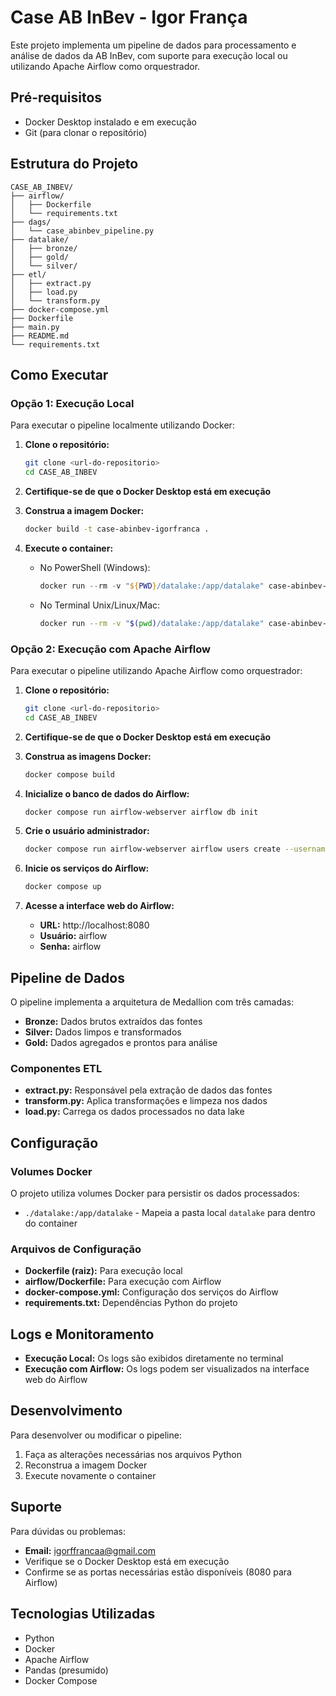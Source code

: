 # Case AB InBev - Igor França

Este projeto implementa um pipeline de dados para processamento e análise de dados da AB InBev, com suporte para execução local ou utilizando Apache Airflow como orquestrador.

## Pré-requisitos

- Docker Desktop instalado e em execução
- Git (para clonar o repositório)

## Estrutura do Projeto

```
CASE_AB_INBEV/
├── airflow/
│   ├── Dockerfile
│   └── requirements.txt
├── dags/
│   └── case_abinbev_pipeline.py
├── datalake/
│   ├── bronze/
│   ├── gold/
│   └── silver/
├── etl/
│   ├── extract.py
│   ├── load.py
│   └── transform.py
├── docker-compose.yml
├── Dockerfile
├── main.py
├── README.md
└── requirements.txt
```

## Como Executar

### Opção 1: Execução Local

Para executar o pipeline localmente utilizando Docker:

1. **Clone o repositório:**
   ```bash
   git clone <url-do-repositorio>
   cd CASE_AB_INBEV
   ```

2. **Certifique-se de que o Docker Desktop está em execução**

3. **Construa a imagem Docker:**
   ```bash
   docker build -t case-abinbev-igorfranca .
   ```

4. **Execute o container:**
   - No PowerShell (Windows):
     ```powershell
     docker run --rm -v "${PWD}/datalake:/app/datalake" case-abinbev-igorfranca
     ```
   - No Terminal Unix/Linux/Mac:
     ```bash
     docker run --rm -v "$(pwd)/datalake:/app/datalake" case-abinbev-igorfranca
     ```

### Opção 2: Execução com Apache Airflow

Para executar o pipeline utilizando Apache Airflow como orquestrador:

1. **Clone o repositório:**
   ```bash
   git clone <url-do-repositorio>
   cd CASE_AB_INBEV
   ```

2. **Certifique-se de que o Docker Desktop está em execução**

3. **Construa as imagens Docker:**
   ```bash
   docker compose build
   ```

4. **Inicialize o banco de dados do Airflow:**
   ```bash
   docker compose run airflow-webserver airflow db init
   ```

5. **Crie o usuário administrador:**
   ```bash
   docker compose run airflow-webserver airflow users create --username airflow --password airflow --firstname Igor --lastname França --role Admin --email igorffrancaa@gmail.com
   ```

6. **Inicie os serviços do Airflow:**
   ```bash
   docker compose up
   ```

7. **Acesse a interface web do Airflow:**
   - **URL:** http://localhost:8080
   - **Usuário:** airflow
   - **Senha:** airflow

## Pipeline de Dados

O pipeline implementa a arquitetura de Medallion com três camadas:

- **Bronze:** Dados brutos extraídos das fontes
- **Silver:** Dados limpos e transformados
- **Gold:** Dados agregados e prontos para análise

### Componentes ETL

- **extract.py:** Responsável pela extração de dados das fontes
- **transform.py:** Aplica transformações e limpeza nos dados
- **load.py:** Carrega os dados processados no data lake

## Configuração

### Volumes Docker

O projeto utiliza volumes Docker para persistir os dados processados:

- `./datalake:/app/datalake` - Mapeia a pasta local `datalake` para dentro do container

### Arquivos de Configuração

- **Dockerfile (raiz):** Para execução local
- **airflow/Dockerfile:** Para execução com Airflow
- **docker-compose.yml:** Configuração dos serviços do Airflow
- **requirements.txt:** Dependências Python do projeto

## Logs e Monitoramento

- **Execução Local:** Os logs são exibidos diretamente no terminal
- **Execução com Airflow:** Os logs podem ser visualizados na interface web do Airflow

## Desenvolvimento

Para desenvolver ou modificar o pipeline:

1. Faça as alterações necessárias nos arquivos Python
2. Reconstrua a imagem Docker
3. Execute novamente o container

## Suporte

Para dúvidas ou problemas:

- **Email:** igorffrancaa@gmail.com
- Verifique se o Docker Desktop está em execução
- Confirme se as portas necessárias estão disponíveis (8080 para Airflow)

## Tecnologias Utilizadas

- Python
- Docker
- Apache Airflow
- Pandas (presumido)
- Docker Compose